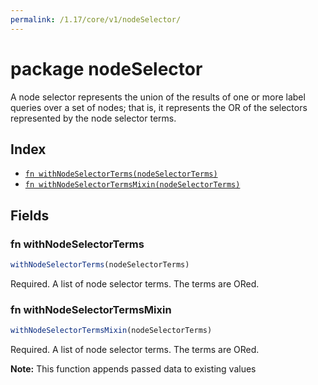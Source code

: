 ```yaml
---
permalink: /1.17/core/v1/nodeSelector/
---
```


# package nodeSelector

A node selector represents the union of the results of one or more label queries over a set of nodes; that is, it represents the OR of the selectors represented by the node selector terms.

## Index

* [`fn withNodeSelectorTerms(nodeSelectorTerms)`](#fn-withnodeselectorterms)
* [`fn withNodeSelectorTermsMixin(nodeSelectorTerms)`](#fn-withnodeselectortermsmixin)

## Fields

### fn withNodeSelectorTerms

```ts
withNodeSelectorTerms(nodeSelectorTerms)
```

Required. A list of node selector terms. The terms are ORed.

### fn withNodeSelectorTermsMixin

```ts
withNodeSelectorTermsMixin(nodeSelectorTerms)
```

Required. A list of node selector terms. The terms are ORed.

**Note:** This function appends passed data to existing values